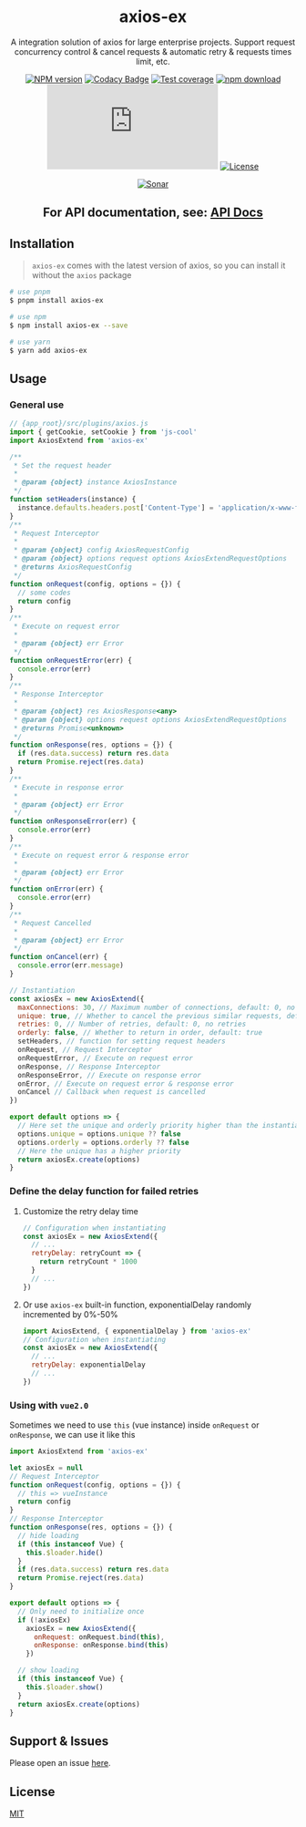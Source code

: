<div style="text-align: center;" align="center">

# axios-ex

A integration solution of axios for large enterprise projects. Support request concurrency control & cancel requests & automatic retry & requests times limit, etc.

[![NPM version][npm-image]][npm-url]
[![Codacy Badge][codacy-image]][codacy-url]
[![Test coverage][codecov-image]][codecov-url]
[![npm download][download-image]][download-url]
[![gzip][gzip-image]][gzip-url]
[![License][license-image]][license-url]

[![Sonar][sonar-image]][sonar-url]

</div>

<div style="text-align: center;" align="center">

## **For API documentation, see: [API Docs](./docs/modules.md)**

</div>

## Installation

> `axios-ex` comes with the latest version of axios, so you can install it without the `axios` package

```bash
# use pnpm
$ pnpm install axios-ex

# use npm
$ npm install axios-ex --save

# use yarn
$ yarn add axios-ex
```

## Usage

### General use

```js
// {app_root}/src/plugins/axios.js
import { getCookie, setCookie } from 'js-cool'
import AxiosExtend from 'axios-ex'

/**
 * Set the request header
 *
 * @param {object} instance AxiosInstance
 */
function setHeaders(instance) {
  instance.defaults.headers.post['Content-Type'] = 'application/x-www-form-urlencoded'
}
/**
 * Request Interceptor
 *
 * @param {object} config AxiosRequestConfig
 * @param {object} options request options AxiosExtendRequestOptions
 * @returns AxiosRequestConfig
 */
function onRequest(config, options = {}) {
  // some codes
  return config
}
/**
 * Execute on request error
 *
 * @param {object} err Error
 */
function onRequestError(err) {
  console.error(err)
}
/**
 * Response Interceptor
 *
 * @param {object} res AxiosResponse<any>
 * @param {object} options request options AxiosExtendRequestOptions
 * @returns Promise<unknown>
 */
function onResponse(res, options = {}) {
  if (res.data.success) return res.data
  return Promise.reject(res.data)
}
/**
 * Execute in response error
 *
 * @param {object} err Error
 */
function onResponseError(err) {
  console.error(err)
}
/**
 * Execute on request error & response error
 *
 * @param {object} err Error
 */
function onError(err) {
  console.error(err)
}
/**
 * Request Cancelled
 *
 * @param {object} err Error
 */
function onCancel(err) {
  console.error(err.message)
}

// Instantiation
const axiosEx = new AxiosExtend({
  maxConnections: 30, // Maximum number of connections, default: 0, no limit
  unique: true, // Whether to cancel the previous similar requests, default: false
  retries: 0, // Number of retries, default: 0, no retries
  orderly: false, // Whether to return in order, default: true
  setHeaders, // function for setting request headers
  onRequest, // Request Interceptor
  onRequestError, // Execute on request error
  onResponse, // Response Interceptor
  onResponseError, // Execute on response error
  onError, // Execute on request error & response error
  onCancel // Callback when request is cancelled
})

export default options => {
  // Here set the unique and orderly priority higher than the instantiation configuration
  options.unique = options.unique ?? false
  options.orderly = options.orderly ?? false
  // Here the unique has a higher priority
  return axiosEx.create(options)
}
```

### Define the delay function for failed retries

1. Customize the retry delay time

   ```js
   // Configuration when instantiating
   const axiosEx = new AxiosExtend({
     // ...
     retryDelay: retryCount => {
       return retryCount * 1000
     }
     // ...
   })
   ```

2. Or use `axios-ex` built-in function, exponentialDelay randomly incremented by 0%-50%

   ```js
   import AxiosExtend, { exponentialDelay } from 'axios-ex'
   // Configuration when instantiating
   const axiosEx = new AxiosExtend({
     // ...
     retryDelay: exponentialDelay
     // ...
   })
   ```

### Using with `vue2.0`

Sometimes we need to use `this` (vue instance) inside `onRequest` or `onResponse`, we can use it like this

```js
import AxiosExtend from 'axios-ex'

let axiosEx = null
// Request Interceptor
function onRequest(config, options = {}) {
  // this => vueInstance
  return config
}
// Response Interceptor
function onResponse(res, options = {}) {
  // hide loading
  if (this instanceof Vue) {
    this.$loader.hide()
  }
  if (res.data.success) return res.data
  return Promise.reject(res.data)
}

export default options => {
  // Only need to initialize once
  if (!axiosEx)
    axiosEx = new AxiosExtend({
      onRequest: onRequest.bind(this),
      onResponse: onResponse.bind(this)
    })

  // show loading
  if (this instanceof Vue) {
    this.$loader.show()
  }
  return axiosEx.create(options)
}
```

## Support & Issues

Please open an issue [here](https://github.com/saqqdy/axios-ex/issues).

## License

[MIT](LICENSE)

[npm-image]: https://img.shields.io/npm/v/axios-ex.svg?style=flat-square
[npm-url]: https://npmjs.org/package/axios-ex
[codacy-image]: https://app.codacy.com/project/badge/Grade/f70d4880e4ad4f40aa970eb9ee9d0696
[codacy-url]: https://www.codacy.com/gh/saqqdy/axios-ex/dashboard?utm_source=github.com&utm_medium=referral&utm_content=saqqdy/axios-ex&utm_campaign=Badge_Grade
[codecov-image]: https://img.shields.io/codecov/c/github/saqqdy/axios-ex.svg?style=flat-square
[codecov-url]: https://codecov.io/github/saqqdy/axios-ex?branch=master
[download-image]: https://img.shields.io/npm/dm/axios-ex.svg?style=flat-square
[download-url]: https://npmjs.org/package/axios-ex
[gzip-image]: http://img.badgesize.io/https://unpkg.com/axios-ex/dist/index.min.js?compression=gzip&label=gzip%20size:%20JS
[gzip-url]: http://img.badgesize.io/https://unpkg.com/axios-ex/dist/index.min.js?compression=gzip&label=gzip%20size:%20JS
[license-image]: https://img.shields.io/badge/License-MIT-blue.svg
[license-url]: LICENSE
[sonar-image]: https://sonarcloud.io/api/project_badges/quality_gate?project=saqqdy_axios-ex
[sonar-url]: https://sonarcloud.io/dashboard?id=saqqdy_axios-ex
